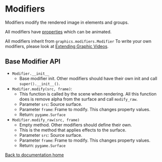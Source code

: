 # Modifiers

Modifiers modify the rendered image in elements and groups.

All modifiers have [properties][props] which can be animated.

All modifiers inherit from `graphics.modifiers.Modifier`
To write your own modifiers, please look at [Extending Graphic Videos][extending].

## Base Modifier API

* `Modifier.__init__`
    * Base modifier init. Other modifiers should have their own init and call `super().__init__()`.
* `Modifier.modify(src, frame)`:
    * This function is called by the scene when rendering. All this function does is remove alpha from the surface and call `modify_raw`.
    * Parameter `src`: Source surface.
    * Parameter `frame`: Frame to modify. This changes property values.
    * Return: `pygame.Surface`
* `Modifier.modify_raw(src, frame)`
    * Empty method. Other modifiers should define their own.
    * This is the method that applies effects to the surface.
    * Parameter `src`: Source surface.
    * Parameter `frame`: Frame to modify. This changes property values.
    * Return: `pygame.Surface`

[Back to documentation home][home]

[home]: https://medilocus.github.io/graphic_videos/
[props]: https://medilocus.github.io/graphic_videos/props
[extending]: https://medilocus.github.io/graphic_videos/extending
